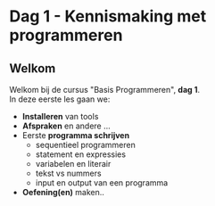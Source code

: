 # Dag 1 - Kennismaking met programmeren

## Welkom

Welkom bij de cursus "Basis Programmeren", **dag 1**.  
In deze eerste les gaan we:

* **Installeren** van tools
* **Afspraken** en andere ...
* Eerste **programma schrijven**
  * sequentieel programmeren
  * statement en expressies
  * variabelen en literair
  * tekst vs nummers
  * input en output van een programma
* **Oefening(en)** maken..
